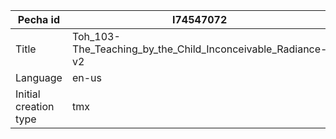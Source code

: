 |Pecha id | I74547072
| --- | --- 
|Title | Toh_103-The_Teaching_by_the_Child_Inconceivable_Radiance-v2 
|Language | en-us
|Initial creation type | tmx